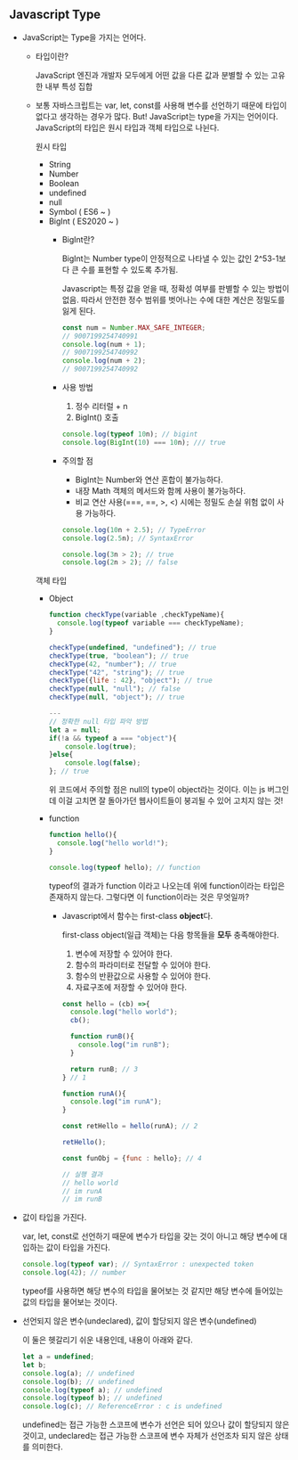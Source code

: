 ## Javascript Type

- JavaScript는 Type을 가지는 언어다.
    - 타입이란?

      JavaScript 엔진과 개발자 모두에게 어떤 값을 다른 값과 분별할 수 있는 고유한 내부 특성 집합

    - 보통 자바스크립트는 var, let, const를 사용해 변수를 선언하기 때문에 타입이 없다고 생각하는 경우가 많다. But! JavaScript는 type을 가지는 언어이다. JavaScript의 타입은 원시 타입과 객체 타입으로 나뉜다.

      원시 타입

        - String
        - Number
        - Boolean
        - undefined
        - null
        - Symbol ( ES6 ~ )
        - BigInt ( ES2020 ~ )
          - BigInt란?

            BigInt는 Number type이 안정적으로 나타낼 수 있는 값인 2^53-1보다 큰 수를 표현할 수 있도록 추가됨.

            Javascript는 특정 값을 얻을 때, 정확성 여부를 판별할 수 있는 방법이 없음. 따라서 안전한 정수 범위를 벗어나는 수에 대한 계산은 정밀도를 잃게 된다.

            ```jsx
            const num = Number.MAX_SAFE_INTEGER;
            // 9007199254740991
            console.log(num + 1);
            // 9007199254740992
            console.log(num + 2);
            // 9007199254740992
            ```

          - 사용 방법
            1. 정수 리터럴 + n
            2. BigInt() 호출

            ```jsx
            console.log(typeof 10n); // bigint
            console.log(BigInt(10) === 10n); /// true
            ```

          - 주의할 점
            - BigInt는 Number와 연산 혼합이 불가능하다.
            - 내장 Math 객체의 메서드와 함께 사용이 불가능하다.
            - 비교 연산 사용(===, ==, >, <) 시에는 정밀도 손실 위험 없이 사용 가능하다.

            ```jsx
            console.log(10n + 2.5); // TypeError
            console.log(2.5n); // SyntaxError
      
            console.log(3n > 2); // true
            console.log(2n > 2); // false
            ```

      객체 타입

        - Object

            ```jsx
            function checkType(variable ,checkTypeName){
              console.log(typeof variable === checkTypeName);
            }
            
            checkType(undefined, "undefined"); // true
            checkType(true, "boolean"); // true
            checkType(42, "number"); // true
            checkType("42", "string"); // true
            checkType({life : 42}, "object"); // true
            checkType(null, "null"); // false
            checkType(null, "object"); // true
            
            ---
            // 정확한 null 타입 파악 방법
            let a = null;
            if(!a && typeof a === "object"){
            	console.log(true);
            }else{
            	console.log(false);
            }; // true
            ```

          위 코드에서 주의할 점은 null의 type이 object라는 것이다.
          이는 js 버그인데 이걸 고치면 잘 돌아가던 웹사이트들이 붕괴될 수 있어 고치지 않는 것!

        - function

            ```jsx
            function hello(){
              console.log("hello world!");
            }
            
            console.log(typeof hello); // function
            ```

          typeof의 결과가 function 이라고 나오는데 위에 function이라는 타입은 존재하지 않는다. 그렇다면 이 function이라는 것은 무엇일까?

            - Javascript에서 함수는 first-class **object**다.

              first-class object(일급 객체)는 다음 항목들을 **모두** 충족해야한다.

                1. 변수에 저장할 수 있어야 한다.
                2. 함수의 파라미터로 전달할 수 있어야 한다.
                3. 함수의 반환값으로 사용할 수 있어야 한다.
                4. 자료구조에 저장할 수 있어야 한다.

                ```jsx
                const hello = (cb) =>{
                  console.log("hello world");
                  cb();
                
                  function runB(){
                    console.log("im runB");
                  }
                
                  return runB; // 3
                } // 1
                
                function runA(){
                  console.log("im runA");
                }
                
                const retHello = hello(runA); // 2
                
                retHello();
                
                const funObj = {func : hello}; // 4
                
                // 실행 결과
                // hello world
                // im runA
                // im runB
                ```

- 값이 타입을 가진다.

  var, let, const로 선언하기 때문에 변수가 타입을 갖는 것이 아니고 해당 변수에 대입하는 값이 타입을 가진다.

    ```jsx
    console.log(typeof var); // SyntaxError : unexpected token
    console.log(42); // number
    ```

  typeof를 사용하면 해당 변수의 타입을 물어보는 것 같지만 해당 변수에 들어있는 값의 타입을 물어보는 것이다.

- 선언되지 않은 변수(undeclared), 값이 할당되지 않은 변수(undefined)

  이 둘은 헷갈리기 쉬운 내용인데, 내용이 아래와 같다.

    ```jsx
    let a = undefined;
    let b;
    console.log(a); // undefined
    console.log(b); // undefined
    console.log(typeof a); // undefined
    console.log(typeof b); // undefined
    console.log(c); // ReferenceError : c is undefined
    ```

  undefined는 접근 가능한 스코프에 변수가 선언은 되어 있으나 값이 할당되지 않은 것이고, undeclared는 접근 가능한 스코프에 변수 자체가 선언조차 되지 않은 상태를 의미한다.